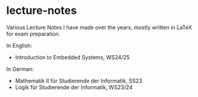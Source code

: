 # lecture-notes
Various Lecture Notes I have made over the years, mostly written in LaTeX for exam preparation.

In English:
- Introduction to Embedded Systems, WS24/25

In German:
- Mathematik II für Studierende der Informatik, SS23
- Logik für Studierende der Informatik, WS23/24


